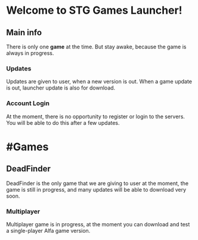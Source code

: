 # Welcome to STG Games Launcher!
## Main info
There is only one **game** at the time. But stay awake, because the game is always in progress. 


### Updates

Updates are given to user, when a new version is out. When a game update is out, launcher update is also for download. 


### Account Login
At the moment, there is no opportunity to register or login to the servers. 
You will be able to do this after a few updates.



# #Games
## DeadFinder
DeadFinder is the only game that we are giving to user at the moment, the game is still in progress, and many updates will be able to download very soon.

### Multiplayer
Multiplayer game is in progress, at the moment you can download and test a single-player Alfa game version.
